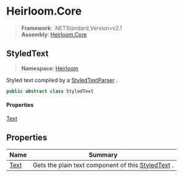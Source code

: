 # Heirloom.Core

> **Framework**: .NETStandard,Version=v2.1  
> **Assembly**: [Heirloom.Core][0]  

## StyledText

> **Namespace**: [Heirloom][0]  

Styled text compiled by a [StyledTextParser][1] .

```cs
public abstract class StyledText
```

#### Properties

[Text][2]

## Properties

| Name      | Summary                                                 |
|-----------|---------------------------------------------------------|
| [Text][2] | Gets the plain text component of this [StyledText][3] . |

[0]: ../../Heirloom.Core.md
[1]: StyledTextParser.md
[2]: StyledText/Text.md
[3]: StyledText.md
